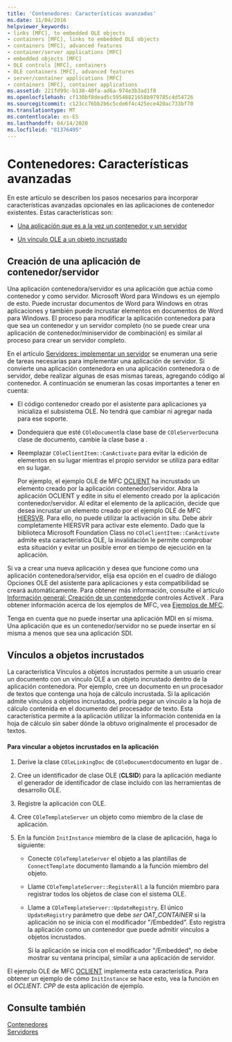 ```yaml
---
title: 'Contenedores: Características avanzadas'
ms.date: 11/04/2016
helpviewer_keywords:
- links [MFC], to embedded OLE objects
- containers [MFC], links to embedded OLE objects
- containers [MFC], advanced features
- container/server applications [MFC]
- embedded objects [MFC]
- OLE controls [MFC], containers
- OLE containers [MFC], advanced features
- server/container applications [MFC]
- containers [MFC], container applications
ms.assetid: 221fd99c-b138-40fa-ad6a-974e3b3ad1f8
ms.openlocfilehash: cf130bf8dead5c59548821658b979785c4d54726
ms.sourcegitcommit: c123cc76bb2b6c5cde6f4c425ece420ac733bf70
ms.translationtype: MT
ms.contentlocale: es-ES
ms.lasthandoff: 04/14/2020
ms.locfileid: "81376495"
---
```

# <a name="containers-advanced-features"></a>Contenedores: Características avanzadas

En este artículo se describen los pasos necesarios para incorporar características avanzadas opcionales en las aplicaciones de contenedor existentes. Estas características son:

- [Una aplicación que es a la vez un contenedor y un servidor](#_core_creating_a_container_server_application)

- [Un vínculo OLE a un objeto incrustado](#_core_links_to_embedded_objects)

## <a name="creating-a-containerserver-application"></a><a name="_core_creating_a_container_server_application"></a>Creación de una aplicación de contenedor/servidor

Una aplicación contenedora/servidor es una aplicación que actúa como contenedor y como servidor. Microsoft Word para Windows es un ejemplo de esto. Puede incrustar documentos de Word para Windows en otras aplicaciones y también puede incrustar elementos en documentos de Word para Windows. El proceso para modificar la aplicación contenedora para que sea un contenedor y un servidor completo (no se puede crear una aplicación de contenedor/miniservidor de combinación) es similar al proceso para crear un servidor completo.

En el artículo [Servidores: implementar un servidor](../mfc/servers-implementing-a-server.md) se enumeran una serie de tareas necesarias para implementar una aplicación de servidor. Si convierte una aplicación contenedora en una aplicación contenedora o de servidor, debe realizar algunas de esas mismas tareas, agregando código al contenedor. A continuación se enumeran las cosas importantes a tener en cuenta:

- El código contenedor creado por el asistente para aplicaciones ya inicializa el subsistema OLE. No tendrá que cambiar ni agregar nada para ese soporte.

- Dondequiera que esté `COleDocument`la clase base de `COleServerDoc`una clase de documento, cambie la clase base a .

- Reemplazar `COleClientItem::CanActivate` para evitar la edición de elementos en su lugar mientras el propio servidor se utiliza para editar en su lugar.

   Por ejemplo, el ejemplo OLE de MFC [OCLIENT](../overview/visual-cpp-samples.md) ha incrustado un elemento creado por la aplicación contenedor/servidor. Abra la aplicación OCLIENT y edite in situ el elemento creado por la aplicación contenedor/servidor. Al editar el elemento de la aplicación, decide que desea incrustar un elemento creado por el ejemplo OLE de MFC [HIERSVR](../overview/visual-cpp-samples.md). Para ello, no puede utilizar la activación in situ. Debe abrir completamente HIERSVR para activar este elemento. Dado que la biblioteca Microsoft Foundation Class no `COleClientItem::CanActivate` admite esta característica OLE, la invalidación le permite comprobar esta situación y evitar un posible error en tiempo de ejecución en la aplicación.

Si va a crear una nueva aplicación y desea que funcione como una aplicación contenedora/servidor, elija esa opción en el cuadro de diálogo Opciones OLE del asistente para aplicaciones y esta compatibilidad se creará automáticamente. Para obtener más información, consulte el artículo [Información general: Creación de un contenedor](../mfc/reference/creating-an-mfc-activex-control-container.md)de controles ActiveX . Para obtener información acerca de los ejemplos de MFC, vea [Ejemplos de MFC](../overview/visual-cpp-samples.md#mfc-samples).

Tenga en cuenta que no puede insertar una aplicación MDI en sí misma. Una aplicación que es un contenedor/servidor no se puede insertar en sí misma a menos que sea una aplicación SDI.

## <a name="links-to-embedded-objects"></a><a name="_core_links_to_embedded_objects"></a>Vínculos a objetos incrustados

La característica Vínculos a objetos incrustados permite a un usuario crear un documento con un vínculo OLE a un objeto incrustado dentro de la aplicación contenedora. Por ejemplo, cree un documento en un procesador de textos que contenga una hoja de cálculo incrustada. Si la aplicación admite vínculos a objetos incrustados, podría pegar un vínculo a la hoja de cálculo contenida en el documento del procesador de texto. Esta característica permite a la aplicación utilizar la información contenida en la hoja de cálculo sin saber dónde la obtuvo originalmente el procesador de textos.

#### <a name="to-link-to-embedded-objects-in-your-application"></a>Para vincular a objetos incrustados en la aplicación

1. Derive la clase `COleLinkingDoc` de `COleDocument`documento en lugar de .

1. Cree un identificador de clase OLE (**CLSID**) para la aplicación mediante el generador de identificador de clase incluido con las herramientas de desarrollo OLE.

1. Registre la aplicación con OLE.

1. Cree `COleTemplateServer` un objeto como miembro de la clase de aplicación.

1. En la función `InitInstance` miembro de la clase de aplicación, haga lo siguiente:

   - Conecte `COleTemplateServer` el objeto a las plantillas de `ConnectTemplate` documento llamando a la función miembro del objeto.

   - Llame `COleTemplateServer::RegisterAll` a la función miembro para registrar todos los objetos de clase con el sistema OLE.

   - Llame a `COleTemplateServer::UpdateRegistry`. El único `UpdateRegistry` parámetro que debe *ser OAT_CONTAINER* si la aplicación no se inicia con el modificador "/Embedded". Esto registra la aplicación como un contenedor que puede admitir vínculos a objetos incrustados.

      Si la aplicación se inicia con el modificador "/Embedded", no debe mostrar su ventana principal, similar a una aplicación de servidor.

El ejemplo OLE de MFC [OCLIENT](../overview/visual-cpp-samples.md) implementa esta característica. Para obtener un ejemplo de cómo `InitInstance` se hace esto, vea la función en el *OCLIENT. CPP* de esta aplicación de ejemplo.

## <a name="see-also"></a>Consulte también

[Contenedores](../mfc/containers.md)<br/>
[Servidores](../mfc/servers.md)
